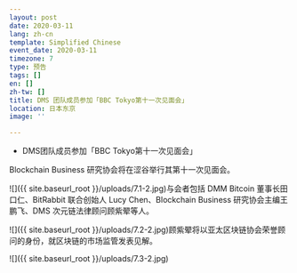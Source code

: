 ```yaml
---
layout: post
date: 2020-03-11
lang: zh-cn
template: Simplified Chinese
event_date: 2020-03-11
timezone: 7
type: 预告
tags: []
en: []
zh-tw: []
title: DMS 团队成员参加「BBC Tokyo第十一次见面会」
location: 日本东京
image: ''

---
```

* DMS团队成员参加「BBC Tokyo第十一次见面会」

Blockchain Business 研究协会将在涩谷举行其第十一次见面会。

![]({{ site.baseurl_root }}/uploads/7.1-2.jpg)与会者包括 DMM Bitcoin 董事长田口仁、BitRabbit 联合创始人 Lucy Chen、Blockchain Business 研究协会主编王鹏飞、DMS 次元链法律顾问顾紫翚等人。

![]({{ site.baseurl_root }}/uploads/7.2-2.jpg)顾紫翚将以亚太区块链协会荣誉顾问的身份，就区块链的市场监管发表见解。

![]({{ site.baseurl_root }}/uploads/7.3-2.jpg)